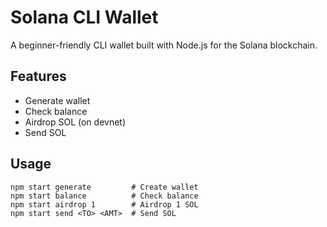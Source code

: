 # Solana CLI Wallet

A beginner-friendly CLI wallet built with Node.js for the Solana blockchain.

## Features

- Generate wallet
- Check balance
- Airdrop SOL (on devnet)
- Send SOL

## Usage

```bash=>
npm start generate         # Create wallet
npm start balance          # Check balance
npm start airdrop 1        # Airdrop 1 SOL
npm start send <TO> <AMT>  # Send SOL
